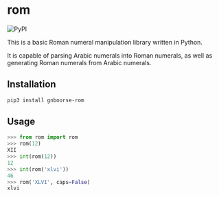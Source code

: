 # rom

![PyPI](https://img.shields.io/pypi/v/gnboorse-rom)

This is a basic Roman numeral manipulation library written in Python.

It is capable of parsing Arabic numerals into Roman numerals, as well as generating Roman numerals from Arabic numerals.

## Installation

```sh
pip3 install gnboorse-rom
```

## Usage

```python
>>> from rom import rom
>>> rom(12)
XII
>>> int(rom(12))
12
>>> int(rom('xlvi'))
46
>>> rom('XLVI', caps=False)
xlvi
```
